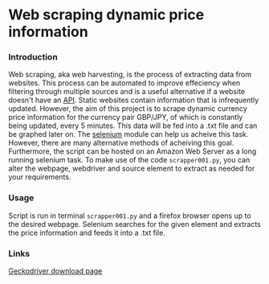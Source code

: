 # Web scraping dynamic price information 

### Introduction 
Web scraping, aka web harvesting, is the process of extracting data from websites. This process can be automated to improve effeciency when filtering through multiple sources and is a useful alternative if a website doesn't have an [API](https://www.ibm.com/cloud/learn/api). Static websites contain information that is infrequently updated. However, the aim of this project is to scrape dynamic currency price information for the currency pair GBP/JPY, of which is constantly being updated, every 5 minutes. This data will be fed into a .txt file and can be graphed later on. The [selenium](https://selenium-python.readthedocs.io/) module can help us acheive this task. However, there are many alternative methods of acheiving this goal. Furthermore, the script can be hosted on an Amazon Web Server as a long running selenium task. To make use of the code `scrapper001.py`, you can alter the webpage, webdriver and source element to extract as needed for your requirements.

### Usage

Script is run in terminal `scrapper001.py` and a firefox browser opens up to the desired webpage. Selenium searches for the given element and extracts the price information and feeds it into a .txt file. 


### Links
[Geckodriver download page](https://github.com/mozilla/geckodriver/releases) 
